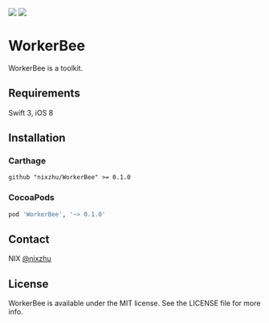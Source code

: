 <p>
<a href="http://cocoadocs.org/docsets/WorkerBee"><img src="https://img.shields.io/cocoapods/v/WorkerBee.svg?style=flat"></a>
<a href="https://github.com/Carthage/Carthage/"><img src="https://img.shields.io/badge/Carthage-compatible-4BC51D.svg?style=flat"></a>
</p>

# WorkerBee

WorkerBee is a toolkit.

## Requirements

Swift 3, iOS 8

## Installation

### Carthage

```ogdl
github "nixzhu/WorkerBee" >= 0.1.0
```

### CocoaPods

```ruby
pod 'WorkerBee', '~> 0.1.0'
```

## Contact

NIX [@nixzhu](https://twitter.com/nixzhu)

## License

WorkerBee is available under the MIT license. See the LICENSE file for more info.

